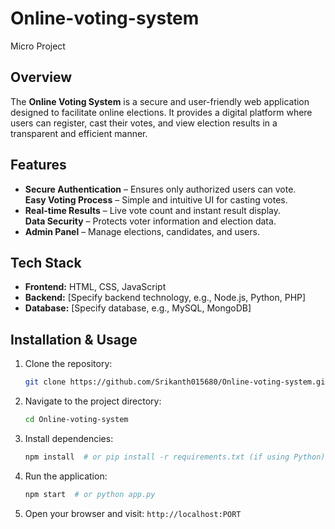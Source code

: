 # Online-voting-system
Micro Project

##  Overview  
The **Online Voting System** is a secure and user-friendly web application designed to facilitate online elections. It provides a digital platform where users can register, cast their votes, and view election results in a transparent and efficient manner.

##  Features  
-  **Secure Authentication** – Ensures only authorized users can vote.  
   **Easy Voting Process** – Simple and intuitive UI for casting votes.  
-  **Real-time Results** – Live vote count and instant result display.  
   **Data Security** – Protects voter information and election data.  
-  **Admin Panel** – Manage elections, candidates, and users.  

##  Tech Stack  
- **Frontend:** HTML, CSS, JavaScript  
- **Backend:** [Specify backend technology, e.g., Node.js, Python, PHP]  
- **Database:** [Specify database, e.g., MySQL, MongoDB]  

##  Installation & Usage  
1. Clone the repository:  
   ```sh
   git clone https://github.com/Srikanth015680/Online-voting-system.git
   ```
2. Navigate to the project directory:  
   ```sh
   cd Online-voting-system
   ```
3. Install dependencies:  
   ```sh
   npm install  # or pip install -r requirements.txt (if using Python)
   ```
4. Run the application:  
   ```sh
   npm start  # or python app.py
   ```
5. Open your browser and visit: `http://localhost:PORT`

